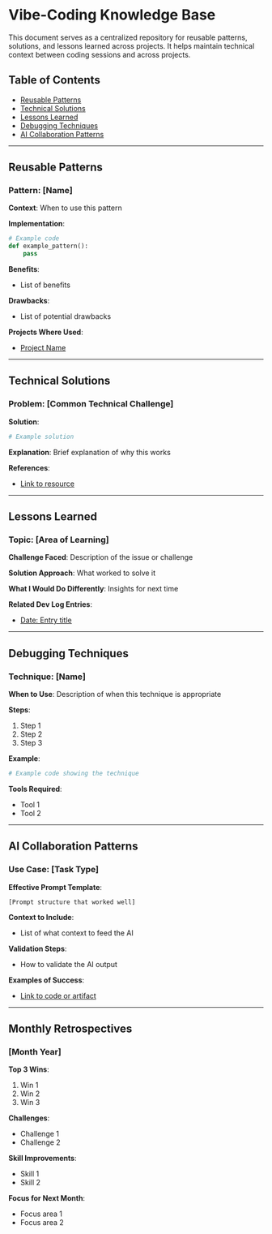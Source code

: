 # Vibe-Coding Knowledge Base

This document serves as a centralized repository for reusable patterns, solutions,
and lessons learned across projects.
It helps maintain technical context between coding sessions and across projects.

## Table of Contents

- [Reusable Patterns](#reusable-patterns)
- [Technical Solutions](#technical-solutions)
- [Lessons Learned](#lessons-learned)
- [Debugging Techniques](#debugging-techniques)
- [AI Collaboration Patterns](#ai-collaboration-patterns)

---

## Reusable Patterns

### Pattern: [Name]

**Context**: When to use this pattern

**Implementation**:

```python
# Example code
def example_pattern():
    pass
```

**Benefits**:

- List of benefits

**Drawbacks**:

- List of potential drawbacks

**Projects Where Used**:

- [Project Name](https://example.com)

---

## Technical Solutions

### Problem: [Common Technical Challenge]

**Solution**:

```python
# Example solution
```

**Explanation**:
Brief explanation of why this works

**References**:

- [Link to resource](https://example.com)

---

## Lessons Learned

### Topic: [Area of Learning]

**Challenge Faced**:
Description of the issue or challenge

**Solution Approach**:
What worked to solve it

**What I Would Do Differently**:
Insights for next time

**Related Dev Log Entries**:

- [Date: Entry title](https://example.com)

---

## Debugging Techniques

### Technique: [Name]

**When to Use**:
Description of when this technique is appropriate

**Steps**:

1. Step 1
2. Step 2
3. Step 3

**Example**:

```python
# Example code showing the technique
```

**Tools Required**:

- Tool 1
- Tool 2

---

## AI Collaboration Patterns

### Use Case: [Task Type]

**Effective Prompt Template**:

```text
[Prompt structure that worked well]
```

**Context to Include**:

- List of what context to feed the AI

**Validation Steps**:

- How to validate the AI output

**Examples of Success**:

- [Link to code or artifact](https://example.com)

---

## Monthly Retrospectives

### [Month Year]

**Top 3 Wins**:

1. Win 1
2. Win 2
3. Win 3

**Challenges**:

- Challenge 1
- Challenge 2

**Skill Improvements**:

- Skill 1
- Skill 2

**Focus for Next Month**:

- Focus area 1
- Focus area 2
